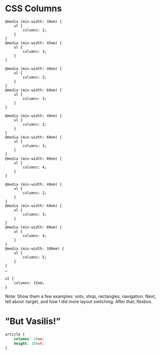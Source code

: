 <!-- .slide: data-background="gfx/columns.jpg" -->
# CSS Columns <!-- .element: style="margin-top: 2.4em; color: hsl(177,68%,16%);" -->


<!-- .slide: data-background="gfx/col-books-5.png" data-background-size="auto auto" -->


<!-- .slide: data-background="gfx/col-books-4.png" data-background-size="auto auto" -->


<!-- .slide: data-background="gfx/col-books-3.png" data-background-size="100% auto" -->


<pre><code class="lang-nope hljs css">@media (min-width: 30em) {
	ul {
	    columns: 2;
	}
}
@media (min-width: 45em) {
	ul {
	    columns: 3;
	}
}
</code></pre>


<!-- .slide: data-background="gfx/col-books-2.png" data-background-size="100% auto" -->


<!-- .slide: data-background="gfx/col-books-1.png" data-background-size="100% auto" -->


<pre><code class="lang-nope hljs css">@media (min-width: 40em) {
	ul {
	    columns: 2;
	}
}
@media (min-width: 60em) {
	ul {
	    columns: 3;
	}
}
</code></pre>


<pre><code class="lang-nope hljs css">@media (min-width: 40em) {
	ul {
	    columns: 2;
	}
}
@media (min-width: 60em) {
	ul {
	    columns: 3;
	}
}
@media (min-width: 80em) {
	ul {
	    columns: 4;
	}
}
</code></pre>


<pre><code class="lang-nope hljs css">@media (min-width: 40em) {
	ul {
	    columns: 2;
	}
}
@media (min-width: 60em) {
	ul {
	    columns: 3;
	}
}
@media (min-width: 80em) {
	ul {
	    columns: 4;
	}
}
@media (min-width: 100em) {
	ul {
	    columns: 5;
	}
}
…
</code></pre>

<pre class="fragment"><code class="lang-yep hljs css">ul {
    columns: 15em;
}
</code></pre>

Note: Show them a few examples: voto, shop, rectangles, navigation. Next, tell about :target, and how I did more layout switching. After that, flexbox.


<!-- .slide: data-background="gfx/jannis-blij.jpg" data-background-size="contain" -->


<!-- .slide: data-background="gfx/jannis-boos.jpg" data-background-size="contain" -->


<!-- .slide: data-background="gfx/col-voto-1.png" data-background-size="contain" -->


<!-- .slide: data-background="gfx/col-voto-2.png" data-background-size="contain" -->


<!-- .slide: data-background="gfx/col-voto-3.png" data-background-size="contain" -->


<!-- .slide: data-background="gfx/col-voto-4.png" data-background-size="contain" -->


<!-- .slide: data-background="gfx/col-voto-5.png" data-background-size="contain" -->


<!-- .slide: data-background="gfx/col-voto-6.png" data-background-size="contain" -->


<!-- .slide: data-background="gfx/col-voto-7.png" data-background-size="contain" -->


<!-- .slide: data-background="gfx/col-voto-8.png" data-background-size="contain" -->


<!-- .slide: data-background="gfx/col-voto-9.png" data-background-size="contain" -->


<!-- .slide: data-background="gfx/col-voto-new-10.png" data-background-size="contain" -->


<!-- .slide: data-background="gfx/col-voto-new-9.png" data-background-size="contain" -->


<!-- .slide: data-background="gfx/col-voto-new-8.png" data-background-size="contain" -->


<!-- .slide: data-background="gfx/col-voto-new-7.png" data-background-size="contain" -->


<!-- .slide: data-background="gfx/col-voto-new-6.png" data-background-size="contain" -->


<!-- .slide: data-background="gfx/col-voto-new-5.png" data-background-size="contain" -->


<!-- .slide: data-background="gfx/col-voto-new-4.png" data-background-size="contain" -->


<!-- .slide: data-background="gfx/col-voto-new-3.png" data-background-size="contain" -->


<!-- .slide: data-background="gfx/col-voto-new-2.png" data-background-size="contain" -->


<!-- .slide: data-background="gfx/col-voto-new-1.png" data-background-size="contain" -->


<!-- .slide: data-background="gfx/maar-4.jpg" data-background-size="contain" -->
# ”But Vasilis!” <!-- .element: style="margin-top: 6em;" -->


<!-- .slide: data-background-video="gfx/col-scroll.webm" -->


<!-- .slide: data-background-video="gfx/col-scroll-right.webm" -->


````css
article {
	columns: 20em;
	height: 100vh;
}
````


<!-- .slide: data-background="gfx/col-long-text-2.png" data-background-size="contain" -->


<!-- .slide: data-background="gfx/col-long-text-5.png" data-background-size="contain" -->


<!-- .slide: data-background-color="white" data-background-image="gfx/columns-1.svg" data-background-size="auto 350px" -->


<!-- .slide: data-background-color="white" data-background-image="gfx/columns-2.svg" data-background-size="auto 350px" -->


<!-- .slide: data-background-color="white" data-background-image="gfx/columns-3.svg" data-background-size="auto 350px" -->


<!-- .slide: data-background-color="white" data-background-image="gfx/columns-4.svg" data-background-size="auto 350px" -->


<!-- .slide: data-background-color="white" data-background-image="gfx/columns-5.svg" data-background-size="auto 350px" -->


<!-- .slide: data-background-color="white" data-background-image="gfx/columns-6.svg" data-background-size="auto 350px" -->


<!-- .slide: data-background-color="white" data-background-image="gfx/columns-7.svg" data-background-size="auto 350px" -->


<!-- .slide: data-background-color="white" data-background-image="gfx/css-is-awesome.png" data-background-size="contain" -->


<!-- .slide: data-background-image="gfx/col-blendle.png" data-background-size="contain" -->
